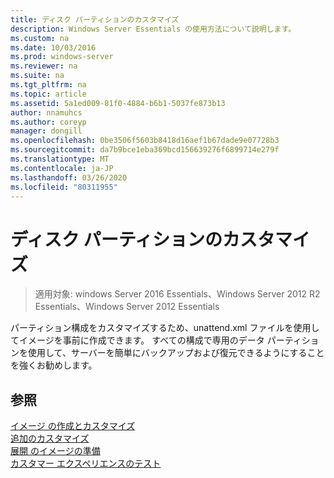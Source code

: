 ```yaml
---
title: ディスク パーティションのカスタマイズ
description: Windows Server Essentials の使用方法について説明します。
ms.custom: na
ms.date: 10/03/2016
ms.prod: windows-server
ms.reviewer: na
ms.suite: na
ms.tgt_pltfrm: na
ms.topic: article
ms.assetid: 5a1ed009-81f0-4884-b6b1-5037fe873b13
author: nnamuhcs
ms.author: coreyp
manager: dongill
ms.openlocfilehash: 0be3506f5603b8418d16aef1b67dade9e07728b3
ms.sourcegitcommit: da7b9bce1eba369bcd156639276f6899714e279f
ms.translationtype: MT
ms.contentlocale: ja-JP
ms.lasthandoff: 03/26/2020
ms.locfileid: "80311955"
---
```

# <a name="customize-disk-partitions"></a>ディスク パーティションのカスタマイズ

>適用対象: windows Server 2016 Essentials、Windows Server 2012 R2 Essentials、Windows Server 2012 Essentials

パーティション構成をカスタマイズするため、unattend.xml ファイルを使用してイメージを事前に作成できます。 すべての構成で専用のデータ パーティションを使用して、サーバーを簡単にバックアップおよび復元できるようにすることを強くお勧めします。  
  
## <a name="see-also"></a>参照  
 [イメージ  の作成とカスタマイズ](Creating-and-Customizing-the-Image.md)  
 [追加のカスタマイズ](Additional-Customizations.md)   
 [展開  のイメージの準備](Preparing-the-Image-for-Deployment.md)  
 [カスタマー エクスペリエンスのテスト](Testing-the-Customer-Experience.md)